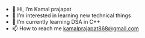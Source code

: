 - 👋 Hi, I’m Kamal prajapat
- 👀 I’m interested in learning new technical things
- 🌱 I’m currently learning  DSA in C++
- 📫 How to reach me kamalprajapat868@gmail.com

<!---
kamal863/kamal863 is a ✨ special ✨ repository because its `README.md` (this file) appears on your GitHub profile.
You can click the Preview link to take a look at your changes.
--->
